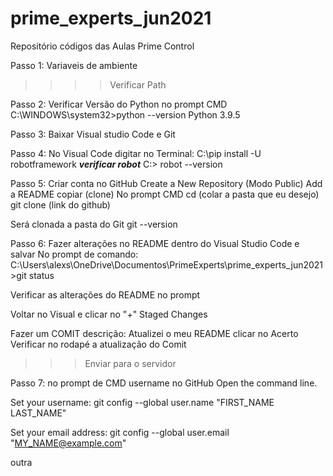 # prime_experts_jun2021
Repositório códigos das Aulas Prime Control

Passo 1: Variaveis de ambiente
>>>> Verificar Path

Passo 2: Verificar Versão do Python no prompt CMD
C:\WINDOWS\system32>python --version
Python 3.9.5

Passo 3: Baixar Visual studio Code e Git

Passo 4: No Visual Code digitar no Terminal:
C:\pip install -U robotframework
***verificar robot***
C:\> robot --version

Passo 5: Criar conta no GitHub
Create a New Repository (Modo Public)
Add a README
copiar (clone)
No prompt CMD
cd (colar a pasta que eu desejo)
git clone (link do github)

Será clonada a pasta do Git
git --version

Passo 6: Fazer alterações no README dentro do Visual Studio Code e salvar
No prompt de comando:
C:\Users\alexs\OneDrive\Documentos\PrimeExperts\prime_experts_jun2021>git status

Verificar as alterações do README no prompt

Voltar no Visual e clicar no "+"
Staged Changes

Fazer um COMIT
descrição: Atualizei o meu README
clicar no Acerto
Verificar no rodapé a atualização do Comit
>>>Enviar para o servidor

Passo 7: no prompt de CMD username no GitHub
Open the command line.

Set your username:
git config --global user.name "FIRST_NAME LAST_NAME"

Set your email address:
git config --global user.email "MY_NAME@example.com"

outra
